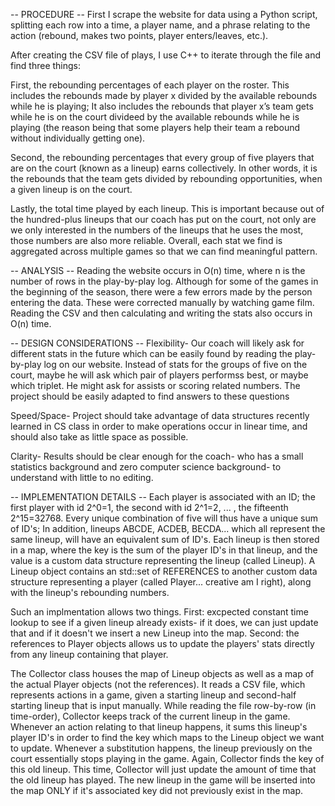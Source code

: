 -- PROCEDURE --
First I scrape the website for data using a Python script, splitting each row into a time, a player name, and a phrase relating to the action (rebound, makes two points, player enters/leaves, etc.). 

After creating the CSV file of plays, I use C++ to iterate through the file and find three things: 

First, the rebounding percentages of each player on the roster. This includes the rebounds made by player x divided by the available rebounds while he is playing; It also includes the rebounds that player x’s team gets while he is on the court divideed by the available rebounds while he is playing (the reason being that some players help their team a rebound without individually getting one). 

Second, the rebounding percentages that every group of five players that are on the court (known as a lineup) earns collectively. In other words, it is the rebounds that the team gets divided by rebounding opportunities, when a given lineup is on the court. 

Lastly, the total time played by each lineup. This is important because out of the hundred-plus lineups that our coach has put on the court, not only are we only interested in the numbers of the lineups that he uses the most, those numbers are also more reliable. Overall, each stat we find is aggregated across multiple games so that we can find meaningful pattern.


-- ANALYSIS --
Reading the website occurs in O(n) time, where n is the number of rows in the play-by-play log. Although for some of the games in the beginning of the season, there were a few errors made by the person entering the data. These were corrected manually by watching game film. Reading the CSV and then calculating and writing the stats also occurs in O(n) time.


-- DESIGN CONSIDERATIONS --
Flexibility- Our coach will likely ask for different stats in the future which can be easily found by reading the play-by-play log on our website. Instead of stats for the groups of five on the court, maybe he will ask which pair of players performss best, or maybe which triplet. He might ask for assists or scoring related numbers. The project should be easily adapted to find answers to these questions

Speed/Space- Project should take advantage of data structures recently learned in CS class in order to make operations occur in linear time, and should also take as little space as possible.

Clarity- Results should be clear enough for the coach- who has a small statistics background and zero computer science background- to understand with little to no editing.


-- IMPLEMENTATION DETAILS -- 
Each player is associated with an ID; the first player with id 2^0=1, the second with id 2^1=2, ... , the fifteenth 2^15=32768. Every unique combination of five will thus have a unique sum of ID's; In addition, lineups ABCDE, ACDEB, BECDA... which all represent the same lineup, will have an equivalent sum of ID's. Each lineup is then stored in a map, where the key is the sum of the player ID's in that lineup, and the value is a custom data structure representing the lineup (called Lineup). A Lineup object contains an std::set of REFERENCES to another custom data structure representing a player (called Player... creative am I right), along with the lineup's rebounding numbers. 

Such an implmentation allows two things. First: excpected constant time lookup to see if a given lineup already exists- if it does, we can just update that and if it doesn't we insert a new Lineup into the map. Second: the references to Player objects allows us to update the players' stats directly from any lineup containing that player.   

The Collector class houses the map of Lineup objects as well as a map of the actual Player objects (not the references). It reads a CSV file, which represents actions in a game, given a starting lineup and second-half starting lineup that is input manually. While reading the file row-by-row (in time-order), Collector keeps track of the current lineup in the game. Whenever an action relating to that lineup happens, it sums this lineup's player ID's in order to find the key which maps to the Lineup object we want to update. Whenever a substitution happens, the lineup previously on the court essentially stops playing in the game. Again, Collector finds the key of this old lineup. This time, Collector will just update the amount of time that the old lineup has played. The new lineup in the game will be inserted into the map ONLY if it's associated key did not previously exist in the map.
